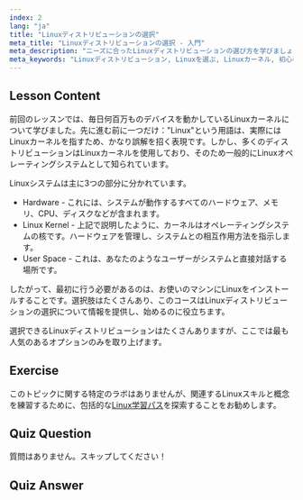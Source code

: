```yaml
---
index: 2
lang: "ja"
title: "Linuxディストリビューションの選択"
meta_title: "Linuxディストリビューションの選択 - 入門"
meta_description: "ニーズに合ったLinuxディストリビューションの選び方を学びましょう。人気のオプションを探り、カーネル、ハードウェア、ユーザー空間を理解しましょう。Linuxの旅を始めましょう！"
meta_keywords: "Linuxディストリビューション, Linuxを選ぶ, Linuxカーネル, 初心者向けLinux, Linuxガイド, Linuxインストール, Linuxチュートリアル"
---
```


## Lesson Content

前回のレッスンでは、毎日何百万ものデバイスを動かしているLinuxカーネルについて学びました。先に進む前に一つだけ："Linux"という用語は、実際にはLinuxカーネルを指すため、かなり誤解を招く表現です。しかし、多くのディストリビューションはLinuxカーネルを使用しており、そのため一般的にLinuxオペレーティングシステムとして知られています。

Linuxシステムは主に3つの部分に分かれています。

- Hardware - これには、システムが動作するすべてのハードウェア、メモリ、CPU、ディスクなどが含まれます。
- Linux Kernel - 上記で説明したように、カーネルはオペレーティングシステムの核です。ハードウェアを管理し、システムとの相互作用方法を指示します。
- User Space - これは、あなたのようなユーザーがシステムと直接対話する場所です。

したがって、最初に行う必要があるのは、お使いのマシンにLinuxをインストールすることです。選択肢はたくさんあり、このコースはLinuxディストリビューションの選択について情報を提供し、始めるのに役立ちます。

選択できるLinuxディストリビューションはたくさんありますが、ここでは最も人気のあるオプションのみを取り上げます。

## Exercise

このトピックに関する特定のラボはありませんが、関連するLinuxスキルと概念を練習するために、包括的な[Linux学習パス](https://labex.io/ja/learn/linux)を探索することをお勧めします。

## Quiz Question

質問はありません。スキップしてください！

## Quiz Answer